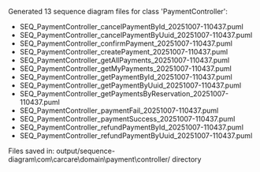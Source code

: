Generated 13 sequence diagram files for class 'PaymentController':

- SEQ_PaymentController_cancelPaymentById_20251007-110437.puml
- SEQ_PaymentController_cancelPaymentByUuid_20251007-110437.puml
- SEQ_PaymentController_confirmPayment_20251007-110437.puml
- SEQ_PaymentController_createPayment_20251007-110437.puml
- SEQ_PaymentController_getAllPayments_20251007-110437.puml
- SEQ_PaymentController_getMyPayments_20251007-110437.puml
- SEQ_PaymentController_getPaymentById_20251007-110437.puml
- SEQ_PaymentController_getPaymentByUuid_20251007-110437.puml
- SEQ_PaymentController_getPaymentsByReservation_20251007-110437.puml
- SEQ_PaymentController_paymentFail_20251007-110437.puml
- SEQ_PaymentController_paymentSuccess_20251007-110437.puml
- SEQ_PaymentController_refundPaymentById_20251007-110437.puml
- SEQ_PaymentController_refundPaymentByUuid_20251007-110437.puml

Files saved in: output/sequence-diagram\com\carcare\domain\payment\controller/ directory